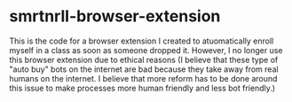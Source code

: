 # smrtnrll-browser-extension
This is the code for a browser extension I created to atuomatically enroll myself in a class as soon as someone dropped it. However, I no longer use this browser extension due to ethical reasons (I believe that these type of "auto buy" bots on the internet are bad because they take away from real humans on the internet. I believe that more reform has to be done around this issue to make processes more human friendly and less bot friendly.)
 
